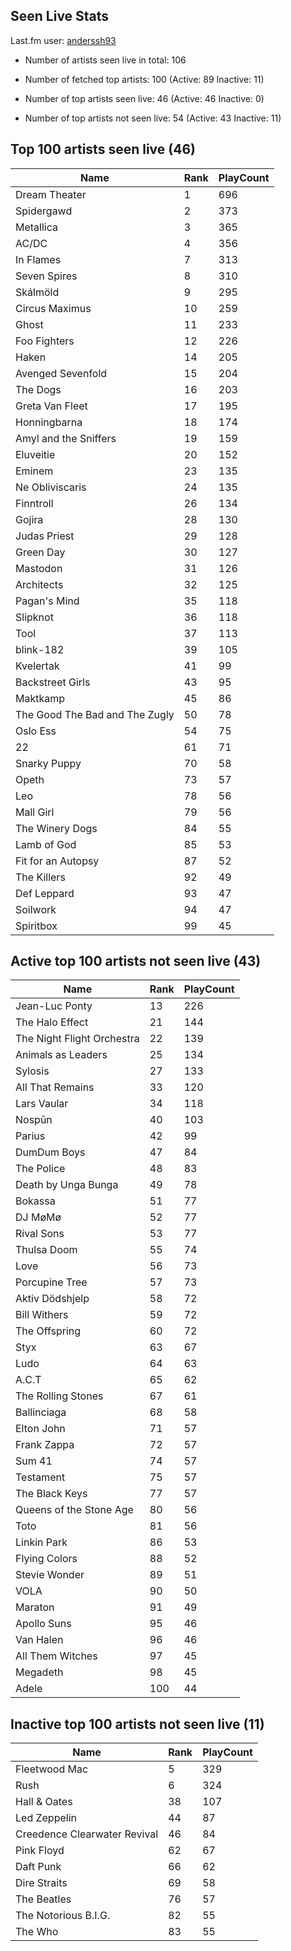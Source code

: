## Seen Live Stats

Last.fm user: [anderssh93](https://www.last.fm/user/anderssh93)

- Number of artists seen live in total: 106

- Number of fetched top artists: 100 (Active: 89 Inactive: 11)

- Number of top artists seen live: 46 (Active: 46 Inactive: 0)

- Number of top artists not seen live: 54 (Active: 43 Inactive: 11)

## Top 100 artists seen live (46)

Name                           | Rank | PlayCount
------------------------------ | ---- | ---------
Dream Theater                  | 1    | 696      
Spidergawd                     | 2    | 373      
Metallica                      | 3    | 365      
AC/DC                          | 4    | 356      
In Flames                      | 7    | 313      
Seven Spires                   | 8    | 310      
Skálmöld                       | 9    | 295      
Circus Maximus                 | 10   | 259      
Ghost                          | 11   | 233      
Foo Fighters                   | 12   | 226      
Haken                          | 14   | 205      
Avenged Sevenfold              | 15   | 204      
The Dogs                       | 16   | 203      
Greta Van Fleet                | 17   | 195      
Honningbarna                   | 18   | 174      
Amyl and the Sniffers          | 19   | 159      
Eluveitie                      | 20   | 152      
Eminem                         | 23   | 135      
Ne Obliviscaris                | 24   | 135      
Finntroll                      | 26   | 134      
Gojira                         | 28   | 130      
Judas Priest                   | 29   | 128      
Green Day                      | 30   | 127      
Mastodon                       | 31   | 126      
Architects                     | 32   | 125      
Pagan's Mind                   | 35   | 118      
Slipknot                       | 36   | 118      
Tool                           | 37   | 113      
blink-182                      | 39   | 105      
Kvelertak                      | 41   | 99       
Backstreet Girls               | 43   | 95       
Maktkamp                       | 45   | 86       
The Good The Bad and The Zugly | 50   | 78       
Oslo Ess                       | 54   | 75       
22                             | 61   | 71       
Snarky Puppy                   | 70   | 58       
Opeth                          | 73   | 57       
Leo                            | 78   | 56       
Mall Girl                      | 79   | 56       
The Winery Dogs                | 84   | 55       
Lamb of God                    | 85   | 53       
Fit for an Autopsy             | 87   | 52       
The Killers                    | 92   | 49       
Def Leppard                    | 93   | 47       
Soilwork                       | 94   | 47       
Spiritbox                      | 99   | 45       

## Active top 100 artists not seen live (43)

Name                       | Rank | PlayCount
-------------------------- | ---- | ---------
Jean-Luc Ponty             | 13   | 226      
The Halo Effect            | 21   | 144      
The Night Flight Orchestra | 22   | 139      
Animals as Leaders         | 25   | 134      
Sylosis                    | 27   | 133      
All That Remains           | 33   | 120      
Lars Vaular                | 34   | 118      
Nospūn                     | 40   | 103      
Parius                     | 42   | 99       
DumDum Boys                | 47   | 84       
The Police                 | 48   | 83       
Death by Unga Bunga        | 49   | 78       
Bokassa                    | 51   | 77       
DJ MøMø                    | 52   | 77       
Rival Sons                 | 53   | 77       
Thulsa Doom                | 55   | 74       
Love                       | 56   | 73       
Porcupine Tree             | 57   | 73       
Aktiv Dödshjelp            | 58   | 72       
Bill Withers               | 59   | 72       
The Offspring              | 60   | 72       
Styx                       | 63   | 67       
Ludo                       | 64   | 63       
A.C.T                      | 65   | 62       
The Rolling Stones         | 67   | 61       
Ballinciaga                | 68   | 58       
Elton John                 | 71   | 57       
Frank Zappa                | 72   | 57       
Sum 41                     | 74   | 57       
Testament                  | 75   | 57       
The Black Keys             | 77   | 57       
Queens of the Stone Age    | 80   | 56       
Toto                       | 81   | 56       
Linkin Park                | 86   | 53       
Flying Colors              | 88   | 52       
Stevie Wonder              | 89   | 51       
VOLA                       | 90   | 50       
Maraton                    | 91   | 49       
Apollo Suns                | 95   | 46       
Van Halen                  | 96   | 46       
All Them Witches           | 97   | 45       
Megadeth                   | 98   | 45       
Adele                      | 100  | 44       

## Inactive top 100 artists not seen live (11)

Name                         | Rank | PlayCount
---------------------------- | ---- | ---------
Fleetwood Mac                | 5    | 329      
Rush                         | 6    | 324      
Hall & Oates                 | 38   | 107      
Led Zeppelin                 | 44   | 87       
Creedence Clearwater Revival | 46   | 84       
Pink Floyd                   | 62   | 67       
Daft Punk                    | 66   | 62       
Dire Straits                 | 69   | 58       
The Beatles                  | 76   | 57       
The Notorious B.I.G.         | 82   | 55       
The Who                      | 83   | 55       
